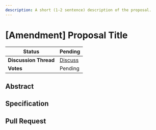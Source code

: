 ```yaml
---
description: A short (1-2 sentence) description of the proposal.
---
```


# [Amendment] Proposal Title

| **Status**            | Pending                                                                                                                                     |
| --------------------- | ------------------------------------------------------------------------------------------------------------------------------------------- |
| **Discussion Thread** | [Discuss](https://discuss.ens.domains/t/...)                                                                                                |
| **Votes**             | Pending                                                                                                                                     |

## Abstract

<!--
  Abstract is a multi-sentence (short paragraph) summary.
  This should be a very terse and human-readable version of the specification section. Someone should be able to read only the abstract
  to get the gist of what this proposal does. 
-->

## Specification

<!--
  The specification should describe the proposal in detail. The specification should be detailed enough to cover all the details of the proposal.
-->

## Pull Request

<!--
  A link a GitHub pull request amending the constitution.
-->
